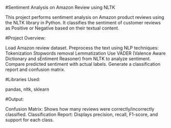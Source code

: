 #Sentiment Analysis on Amazon Review using NLTK 

This project performs sentiment analysis on Amazon product reviews using the NLTK library in Python. It classifies the sentiment of customer reviews as Positive or Negative based on their textual content.

#Project Overview:

Load Amazon review dataset.
Preprocess the text using NLP techniques:
Tokenization
Stopwords removal
Lemmatization
Use VADER (Valence Aware Dictionary and sEntiment Reasoner) from NLTK to analyze sentiment.
Compare predicted sentiment with actual labels.
Generate a classification report and confusion matrix.

#Libraries Used:

pandas,
nltk,
sklearn

#Output:

Confusion Matrix: Shows how many reviews were correctly/incorrectly classified.
Classification Report: Displays precision, recall, F1-score, and support for each class.
